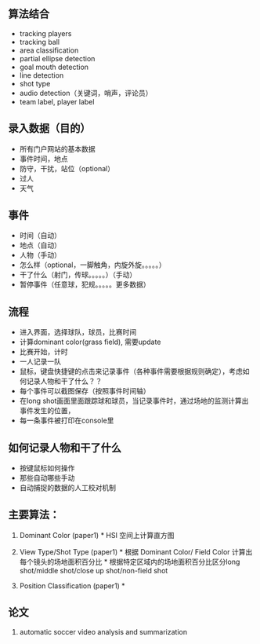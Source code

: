 ## 算法结合
* tracking players
* tracking ball
* area classification
* partial ellipse detection
* goal mouth detection
* line detection
* shot type
* audio detection（关键词，哨声，评论员）
* team label, player label

## 录入数据（目的）
* 所有门户网站的基本数据
* 事件时间，地点
* 防守，干扰，站位（optional）
* 过人
* 天气

## 事件
* 时间（自动）
* 地点（自动）
* 人物（手动）
* 怎么样（optional，一脚触角，内旋外旋。。。。。）
* 干了什么（射门，传球。。。。。）（手动）
* 暂停事件（任意球，犯规。。。。。更多数据）

## 流程
* 进入界面，选择球队，球员，比赛时间
* 计算dominant color(grass field), 需要update
* 比赛开始，计时
* 一人记录一队
* 鼠标，键盘快捷键的点击来记录事件（各种事件需要根据规则确定），考虑如何记录人物和干了什么？？
* 每个事件可以截图保存（按照事件时间轴）
* 在long shot画面里面跟踪球和球员，当记录事件时，通过场地的监测计算出事件发生的位置，
* 每一条事件被打印在console里

## 如何记录人物和干了什么
* 按键鼠标如何操作
* 那些自动哪些手动
* 自动捕捉的数据的人工校对机制

## 主要算法：
  1. Dominant Color (paper1)
    * HSI 空间上计算直方图

  2. View Type/Shot Type (paper1)
    * 根据 Dominant Color/ Field Color 计算出每个镜头的场地面积百分比
    * 根据特定区域内的场地面积百分比区分long shot/middle shot/close up shot/non-field shot

  3. Position Classification (paper1)
    *

## 论文
1. automatic soccer video analysis and summarization

